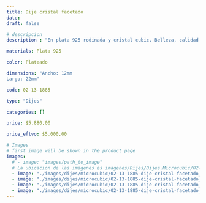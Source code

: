 ```yaml
---
title: Dije cristal facetado
date: 
draft: false

# descripcion
description : "En plata 925 rodinada y cristal cubic. Belleza, calidad y delicadeza."

materials: Plata 925

color: Plateado

dimensions: "Ancho: 12mm 
Largo: 22mm"

code: 02-13-1885

type: "Dijes"

categories: []

price: $5.880,00

price_eftvo: $5.000,00

# Images
# first image will be shown in the product page
images:
  # - image: "images/path_to_image"
  # La ubicacion de las imagenes es imagenes/Dijes/Dijes.Microcubic/02-13-1885-dije-cristal-facetado
  - image: "./images/dijes/microcubic/02-13-1885-dije-cristal-facetado_a.jpg"
  - image: "./images/dijes/microcubic/02-13-1885-dije-cristal-facetado_b.jpg"
  - image: "./images/dijes/microcubic/02-13-1885-dije-cristal-facetado_c.jpg"
  - image: "./images/dijes/microcubic/02-13-1885-dije-cristal-facetado_d.jpg"
---
```

